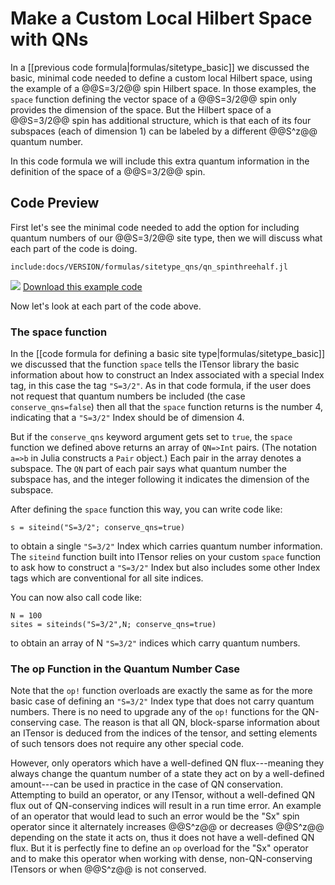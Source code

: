 # Make a Custom Local Hilbert Space with QNs

In a [[previous code formula|formulas/sitetype_basic]] we discussed the basic,
minimal code needed to define a custom local Hilbert space, using the example
of a @@S=3/2@@ spin Hilbert space. In those examples, the `space` function
defining the vector space of a @@S=3/2@@ spin only provides the dimension of 
the space. But the Hilbert space of a @@S=3/2@@ spin has additional structure, which
is that each of its four subspaces (each of dimension 1) can be labeled by 
a different @@S^z@@ quantum number.

In this code formula we will include this extra quantum information in the 
definition of the space of a @@S=3/2@@ spin.

## Code Preview

First let's see the minimal code needed to add the option for including
quantum numbers of our @@S=3/2@@ site type, then we will discuss what each part of
the code is doing.

    include:docs/VERSION/formulas/sitetype_qns/qn_spinthreehalf.jl

<img class="icon" src="docs/VERSION/install.png"/>&nbsp;<a href="docs/VERSION/formulas/site_type/minimal_spinthreehalf.jl">Download this example code</a>

Now let's look at each part of the code above.

### The space function

In the [[code formula for defining a basic site type|formulas/sitetype_basic]] we discussed 
that the function `space` tells the ITensor library the basic information about how
to construct an Index associated with a special Index tag, in this case the tag `"S=3/2"`.
As in that code formula, if the user does not request that quantum numbers be included
(the case `conserve_qns=false`) then all that the `space` function returns is the number
4, indicating that a `"S=3/2"` Index should be of dimension 4.

But if the `conserve_qns` keyword argument gets set to `true`, the `space` function we
defined above returns an array of `QN=>Int` pairs. (The notation `a=>b` in Julia constructs
a `Pair` object.) Each pair in the array denotes a subspace.
The `QN` part of each pair says what quantum number the subspace has, and the integer following
it indicates the dimension of the subspace.

After defining the `space` function this way, you can write code like:

    s = siteind("S=3/2"; conserve_qns=true)

to obtain a single `"S=3/2"` Index which carries quantum number information.
The `siteind` function built into ITensor relies on your custom `space` function
to ask how to construct a `"S=3/2"` Index but also includes some other Index tags
which are conventional for all site indices.

You can now also call code like:


    N = 100
    sites = siteinds("S=3/2",N; conserve_qns=true)

to obtain an array of N `"S=3/2"` indices which carry quantum numbers.

### The op Function in the Quantum Number Case

Note that the `op!` function overloads are exactly the same as for the
more basic case of defining an `"S=3/2"` Index type that does not carry
quantum numbers. There is no need to upgrade any of the `op!` functions 
for the QN-conserving case. 
The reason is that all QN, block-sparse information
about an ITensor is deduced from the indices of the tensor, and setting elements
of such tensors does not require any other special code. 

However, only operators which have a well-defined QN flux---meaning they always
change the quantum number of a state they act on by a well-defined amount---can
be used in practice in the case of QN conservation. Attempting to build an operator, or any ITensor,
without a well-defined QN flux out of QN-conserving indices will result in a run time error.
An example of an operator that would lead to such an error would be the "Sx" spin operator
since it alternately increases @@S^z@@ or decreases @@S^z@@ depending on the state it acts
on, thus it does not have a well-defined QN flux. But it is perfectly fine to define an
`op` overload for the "Sx" operator and to make this operator when working with dense, 
non-QN-conserving ITensors or when @@S^z@@ is not conserved.

